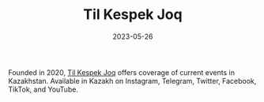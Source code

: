 ﻿---
title: "Til Kespek Joq"
linkTitle: "Til Kespek Joq"
contributor: ["Aizada Arystanbek"]
created: 2022-07-27
countries: ["Kazakhstan"]
category: ["Independent media"]
tags: ["media", "local media", "news", "telegram", "tiktok", "youtube", "instagram", "twitter"]
date_start: [2020]
date_end: []
data_type: ["news"] 
language: ["Kazakh"]
date: 2023-05-26
description: Til Kespek Joq offers coverage of current events in Kazakhstan.
---

Founded in 2020, [Til Kespek Joq](https://www.instagram.com/tilkespekjoq/) offers coverage of current events in Kazakhstan. Available in Kazakh on Instagram, Telegram, Twitter, Facebook, TikTok, and YouTube.
